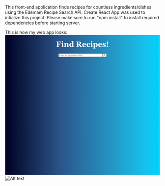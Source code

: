 This front-end application finds recipes for countless ingredients/dishes using the Edemam Recipe Search API.
Create React App was used to intialize this project. 
Please make sure to run "npm install" to install required dependencies before starting server.

This is how my web app looks:
![Alt text](homePage.png?raw=true "Home Page")
![Alt text](chicken.pngraw=true "Chicken recipes")

